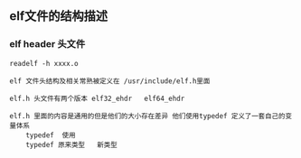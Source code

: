 ## elf文件的结构描述

### elf header 头文件
```
readelf -h xxxx.o

elf 文件头结构及相关常熟被定义在 /usr/include/elf.h里面

elf.h 头文件有两个版本 elf32_ehdr   elf64_ehdr

elf.h 里面的内容是通用的但是他们的大小存在差异 他们使用typedef 定义了一套自己的变量体系
    typedef  使用
    typedef 原来类型   新类型

```
